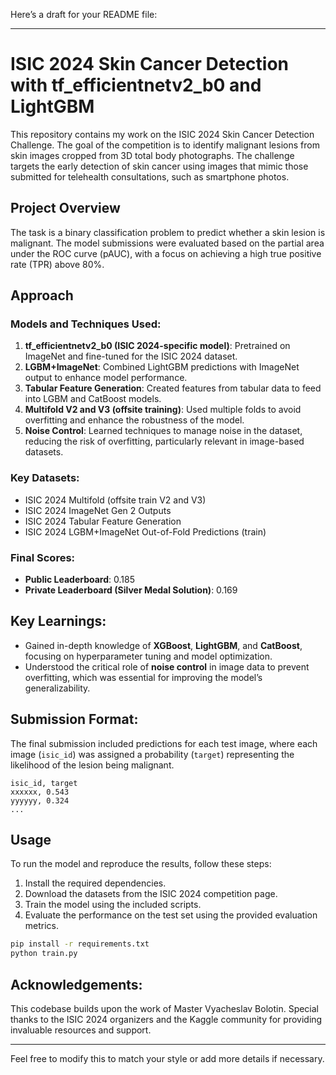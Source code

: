 Here’s a draft for your README file:

---

# ISIC 2024 Skin Cancer Detection with tf_efficientnetv2_b0 and LightGBM

This repository contains my work on the ISIC 2024 Skin Cancer Detection Challenge. The goal of the competition is to identify malignant lesions from skin images cropped from 3D total body photographs. The challenge targets the early detection of skin cancer using images that mimic those submitted for telehealth consultations, such as smartphone photos. 

## Project Overview

The task is a binary classification problem to predict whether a skin lesion is malignant. The model submissions were evaluated based on the partial area under the ROC curve (pAUC), with a focus on achieving a high true positive rate (TPR) above 80%.

## Approach

### Models and Techniques Used:
1. **tf_efficientnetv2_b0 (ISIC 2024-specific model)**: Pretrained on ImageNet and fine-tuned for the ISIC 2024 dataset.
2. **LGBM+ImageNet**: Combined LightGBM predictions with ImageNet output to enhance model performance.
3. **Tabular Feature Generation**: Created features from tabular data to feed into LGBM and CatBoost models.
4. **Multifold V2 and V3 (offsite training)**: Used multiple folds to avoid overfitting and enhance the robustness of the model.
5. **Noise Control**: Learned techniques to manage noise in the dataset, reducing the risk of overfitting, particularly relevant in image-based datasets.

### Key Datasets:
- ISIC 2024 Multifold (offsite train V2 and V3)
- ISIC 2024 ImageNet Gen 2 Outputs
- ISIC 2024 Tabular Feature Generation
- ISIC 2024 LGBM+ImageNet Out-of-Fold Predictions (train)

### Final Scores:
- **Public Leaderboard**: 0.185
- **Private Leaderboard (Silver Medal Solution)**: 0.169

## Key Learnings:
- Gained in-depth knowledge of **XGBoost**, **LightGBM**, and **CatBoost**, focusing on hyperparameter tuning and model optimization.
- Understood the critical role of **noise control** in image data to prevent overfitting, which was essential for improving the model’s generalizability.

## Submission Format:
The final submission included predictions for each test image, where each image (`isic_id`) was assigned a probability (`target`) representing the likelihood of the lesion being malignant.

```csv
isic_id, target
xxxxxx, 0.543
yyyyyy, 0.324
...
```

## Usage
To run the model and reproduce the results, follow these steps:
1. Install the required dependencies.
2. Download the datasets from the ISIC 2024 competition page.
3. Train the model using the included scripts.
4. Evaluate the performance on the test set using the provided evaluation metrics.

```bash
pip install -r requirements.txt
python train.py
```

## Acknowledgements:
This codebase builds upon the work of Master Vyacheslav Bolotin. Special thanks to the ISIC 2024 organizers and the Kaggle community for providing invaluable resources and support.

---

Feel free to modify this to match your style or add more details if necessary.
